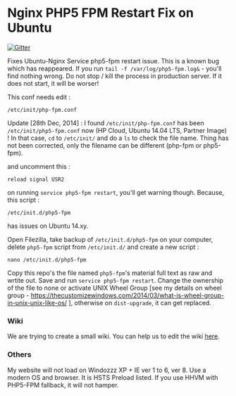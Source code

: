 Nginx PHP5 FPM Restart Fix on Ubuntu
====================================
[![Gitter](https://badges.gitter.im/Join%20Chat.svg)](https://gitter.im/AbhishekGhosh/Nginx-PHP5-FPM-Restart-Fix-on-Ubuntu?utm_source=badge&utm_medium=badge&utm_campaign=pr-badge)

Fixes Ubuntu-Nginx Service php5-fpm restart issue. This is a known bug which has reappeared. If you run `tail -f /var/log/php5-fpm.log&` - you'll find nothing wrong. Do not stop / kill the process in production server. If it does not start, it will be worser! 

This conf needs edit :

`/etc/init/php-fpm.conf`

Update [28th Dec, 2014] : I found `/etc/init/php-fpm.conf` has been `/etc/init/php5-fpm.conf` now (HP Cloud, Ubuntu 14.04 LTS, Partner Image) ! In that case, `cd` to `/etc/init/` and do a `ls` to check the file name. Thing has not been corrected, only the filename can be different (php-fpm or php5-fpm).

and uncomment this :

`reload signal USR2`

on running `service php5-fpm restart`, you'll get warning though. Because, this script :

`/etc/init.d/php5-fpm`

has issues on Ubuntu 14.xy.

Open Filezilla, take backup of `/etc/init.d/php5-fpm` on your computer, delete `php5-fpm` script from `/etc/init.d/` and create a new script :

`nano /etc/init.d/php5-fpm`

Copy this repo's the file named `php5-fpm`'s material full text as raw and wrtite out.
Save and run `service php5-fpm restart`. 
Change the ownership of the file to none or activate UNIX Wheel Group [see my details on wheel group - https://thecustomizewindows.com/2014/03/what-is-wheel-group-in-unix-unix-like-os/ ], 
otherwise on `dist-upgrade`, it can get replaced.

### Wiki

We are trying to create a small wiki. You can help us to edit the wiki [here](https://github.com/AbhishekGhosh/Nginx-PHP5-FPM-Restart-Fix-on-Ubuntu/wiki).

### Others

My website will not load on Windozzz XP + IE ver 1 to 6, ver 8. Use a modern OS and browser. It is HSTS Preload listed. If you use HHVM with PHP5-FPM fallback, it will not hamper.

